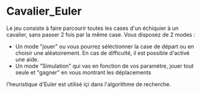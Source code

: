 # Cavalier_Euler

Le jeu consiste à faire parcourir toutes les cases d'un échiquier à un cavalier, sans passer 2 fois par la même case.
Vous disposez de 2 modes :
- Un mode "jouer" ou vous pourrez séléctionner la case de départ ou en choisir une aléatoirement. En cas de difficulté, il est possible d'activé une aide.
- Un mode "Simulation" qui vas en fonction de vos paramètre, jouer tout seule et "gagner" en vous montrant les déplacements

l'heuristique d'Euler est utilisé içi dans l'algorithme de recherche.
